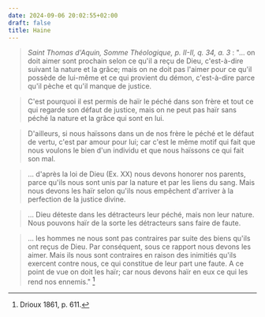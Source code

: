 ```yaml
---
date: 2024-09-06 20:02:55+02:00
draft: false
title: Haine
---
```





> *Saint Thomas d'Aquin, Somme Théologique, p. II-II, q. 34, a. 3* : "... on doit aimer sont prochain selon ce qu'il a reçu de Dieu, c'est-à-dire suivant la nature et la grâce; mais on ne doit pas l'aimer pour ce qu'il possède de lui-même et ce qui provient du démon, c'est-à-dire parce qu'il pèche et qu'il manque de justice. 

> C'est pourquoi il est permis de haïr le péché dans son frère et tout ce qui regarde son défaut de justice, mais on ne peut pas haïr sans péché la nature et la grâce qui sont en lui. 

> D'ailleurs, si nous haïssons dans un de nos frère le péché et le défaut de vertu, c'est par amour pour lui; car c'est le même motif qui fait que nous voulons le bien d'un individu et que nous haïssons ce qui fait son mal.

> ... d'après la loi de Dieu (Ex. XX) nous devons honorer nos parents, parce qu'ils nous sont unis par la nature et par les liens du sang. Mais nous devons les haïr selon qu'ils nous empêchent d'arriver à la perfection de la justice divine.

> ... Dieu déteste dans les détracteurs leur péché, mais non leur nature. Nous pouvons haïr de la sorte les détracteurs sans faire de faute.

> ... les hommes ne nous sont pas contraires par suite des biens qu'ils ont reçus de Dieu. Par conséquent, sous ce rapport nous devons les aimer. Mais ils nous sont contraires en raison des inimitiés qu'ils exercent contre nous, ce qui constitue de leur part une faute. A ce point de vue on doit les haïr; car nous devons haïr en eux ce qui les rend nos ennemis." [^1]

[^1]: Drioux 1861, p. 611.

